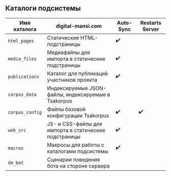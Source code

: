 ## Каталоги подсистемы
Имя каталога | digital-mansi.com | Auto-Sync | Restarts Server
--- | --- | --- | ---
`html_pages` | Статические HTML-подстраницы | :heavy_check_mark: | 
`media_files` | Медиафайлы для импорта в статические подстраницы | :heavy_check_mark: |
`publications` | Каталог для публикаций участников проекта | :heavy_check_mark: |
`corpus_data` | Индексируемые JSON-файлы, индексируемые в Tsakorpus | |
`corpus_config` | Файлы базовой конфигурации Tsakorpus | :heavy_check_mark: | :heavy_check_mark:
`web_src` | JS- и CSS-файлы для импорта в статические подстраницы | :heavy_check_mark: |
`macros` | Макросы для работы с каталогами подсистемы | :heavy_check_mark: |
`dm_bot` | Сценарии поведения бота на стороне сервера | |

